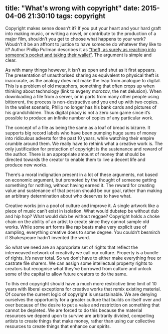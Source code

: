 title: "What's wrong with copyright"
date: 2015-04-06 21:30:10
tags: copyright
---

Copyright makes sense doesn’t it? If you put your heart and your hard graft into making music, or writing a novel, or contribute to the production of a major film, shouldn’t you get to choose what happens to your work? Woudn’t it be an affront to justice to have someone do whatever they like to it? Author Phillip Pullman describes it as [“theft, as surely as reaching into someone's pocket and taking their wallet”](http://www.theguardian.com/books/2013/sep/15/philip-pullman-illegal-downloading-theft).  The argument is simple and clear.

As with many things however, it isn’t as open and shut as it first appears. The presentation of unauthorised sharing as equivalent to physical theft is inaccurate, as the analogy does not make the leap from analogue to digital. This is a problem of old metaphors, something that often crops up when thinking about technology (link to evgeny morozov, the net delusion). When downloading a file from a server, or in parts from many other people using bittorrent, the process is non-destructive and you end up with two copies. In the wallet scenario, Philip no longer has his bank cards and pictures of his grandchildren. Thus digital piracy is not a zero sum game since it’s possible to produce an infinite number of copies of any particular work.

The concept of a file as being the same as a loaf of bread is bizarre. It supports big record labels who have been pumping huge sums of money into ridiculous adverts for the past 10 years, while watching their empire crumble around them. We really have to rethink what a creative work is. The only justification for protection of copyright is the sustenance and reward of the author. There is an appropriate amount of money that should be directed towards the creator to enable them to live a decent life and produce new works.

There’s a moral indignation present in a lot of these arguments, not based on economic argument, but promoted by the thought of someone getting something for nothing, without having earned it. The reward for creating value and sustenance of that person should be our goal, rather than making an arbitrary determination about who deserves to have what.

Creative works join a pool of culture and improve it. A single artwork like a piece of music can’t exist in isolation. What would dubstep be without dub and hip hop? What would dub be without reggae? Copyright holds a choke chain on the ability of an artist to create since they cannot sample old works. While some art forms like rap beats make very explicit use of sampling, everything creative does to some degree. You couldn’t besmirch if Shakespeare hadn’t invented the word.

So what we need are an appropriate set of rights that reflect the interweaved network of creativity we call our culture. Property is a bundle of rights. It’s never total. So we don’t have to either make everything free or castrate file sharers. We can assign some intellectual property rights to creators but recognise what they’ve borrowed from culture and unlock some of the capital to allow future creators to do the same.

To this end copyright should have a much more restrictive time limit of 10 years with liberal exceptions for creative works that remix existing material. Of course the current logic of copyright is unsustainable. We are denying ourselves the opportunity for a greater culture that builds on itself over and over because of the desire to put a value and restriction on something that cannot be depleted. We are forced to do this because the material resources we depend upon to survive are arbitrarily divided, compelling artists to create things that make money, rather than using our collective resources to create things that enhance our spirits.
